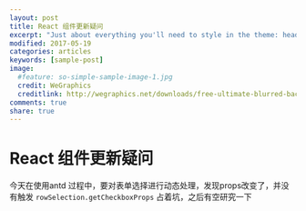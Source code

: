 ```yaml
---
layout: post
title: React 组件更新疑问
excerpt: "Just about everything you'll need to style in the theme: headings, paragraphs, blockquotes, tables, code blocks, and more."
modified: 2017-05-19
categories: articles
keywords: [sample-post]
image:
  #feature: so-simple-sample-image-1.jpg
  credit: WeGraphics
  creditlink: http://wegraphics.net/downloads/free-ultimate-blurred-background-pack/
comments: true
share: true
---
```

# React 组件更新疑问

今天在使用antd 过程中，要对表单选择进行动态处理，发现props改变了，并没有触发
``` rowSelection.getCheckboxProps ```
占着坑，之后有空研究一下